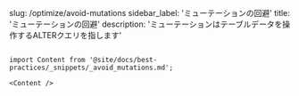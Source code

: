slug: /optimize/avoid-mutations
sidebar_label: 'ミューテーションの回避'
title: 'ミューテーションの回避'
description: 'ミューテーションはテーブルデータを操作するALTERクエリを指します'
```

import Content from '@site/docs/best-practices/_snippets/_avoid_mutations.md';

<Content />
